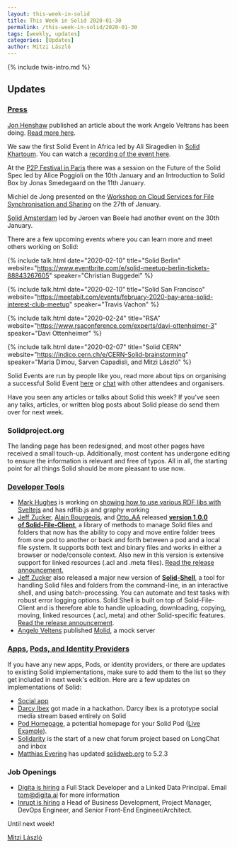 ```yaml
---
layout: this-week-in-solid
title: This Week in Solid 2020-01-30
permalink: /this-week-in-solid/2020-01-30
tags: [weekly, updates]
categories: [Updates]
author: Mitzi László
---
```


{% include twis-intro.md %}

## Updates

### [Press](https://solidproject.org/press)

[Jon Henshaw](https://twitter.com/henshaw) published an article about the work Angelo Veltrans has been doing. [Read more here](https://www.coywolf.news/social/solid-profile-design/). 

We saw the first Solid Event in Africa led by Ali Siragedien in [Solid Khartoum](http://solid-khartoum.atspace.cc). You can watch a [recording of the event here](https://youtu.be/BhFFCzjAqm4). 

At the [P2P Festival in Paris](https://p2p.paris/fr/event/festival-0/) there was a session on the Future of the Solid Spec led by Alice Poggioli on the 10th January and an Introduction to Solid Box by Jonas Smedegaard on the 11th January. 

Michiel de Jong presented on the [Workshop on Cloud Services for File Synchronisation and Sharing](https://cs3.deic.dk) on the 27th of January. 

[Solid Amsterdam](https://www.pldn.nl/index.php/2nd_Solid_Amsterdam_Meetup_%E2%80%93_January_30th,_2020) led by Jeroen van Beele had another event on the 30th January.

There are a few upcoming events where you can learn more and meet others working on Solid: 

{%
  include talk.html
    date="2020-02-10"
    title="Solid Berlin"
    website="https://www.eventbrite.com/e/solid-meetup-berlin-tickets-88843267605"
    speaker="Christian Buggedei"
%}

{%
  include talk.html
    date="2020-02-10"
    title="Solid San Francisco"
    website="https://meetabit.com/events/february-2020-bay-area-solid-interest-club-meetup"
    speaker="Travis Vachon"
%}

{%
  include talk.html
    date="2020-02-24"
    title="RSA"
    website="https://www.rsaconference.com/experts/davi-ottenheimer-3"
    speaker="Davi Ottenheimer"
%}

{%
  include talk.html
    date="2020-02-07"
    title="Solid CERN"
    website="https://indico.cern.ch/e/CERN-Solid-brainstorming"
    speaker="Maria Dimou, Sarven Capadisli, and Mitzi László"
%}

Solid Events are run by people like you, read more about tips on organising a successful Solid Event [here](https://solidproject.org/events) or [chat](https://forum.solidproject.org/c/solid-events) with other attendees and organisers. 

Have you seen any articles or talks about Solid this week? If you've seen any talks, articles, or written blog posts about Solid please do send them over for next week. 

### Solidproject.org

The landing page has been redesigned, and most other pages have received a small touch-up. Additionally, most content has undergone editing to ensure the information is relevant and free of typos. All in all, the starting point for all things Solid should be more pleasant to use now.

### [Developer Tools](https://solidproject.org/for-developers/apps/tools)
* [Mark Hughes](https://github.com/theWebalyst) is working on [showing how to use various RDF libs with Sveltejs](https://github.com/theWebalyst/svelte-with-rdf-libs-webpack) and has rdflib.js and graphy working
* [Jeff Zucker](https://github.com/jeff-zucker), [Alain Bourgeois](https://github.com/bourgeoa), and [Otto_AA](https://github.com/Otto-AA) released **[version 1.0.0 of Solid-File-Client](https://github.com/jeff-zucker/solid-file-client)**, a library of methods to manage Solid files and folders that now has the ability to copy and move entire folder trees from one pod to another or back and forth between a pod and a local file system. It supports both text and binary files and works in either a browser or node/console context. Also new in this version is extensive support for linked resources (.acl and .meta files). [Read the release announcement.](https://forum.solidproject.org/t/announce-major-new-version-of-solid-shell/2561)
*  [Jeff Zucker](https://github.com/jeff-zucker) also released a major new version of **[Solid-Shell](https://github.com/jeff-zucker/solid-shell)**, a tool for handling Solid files and folders from the command-line, in an interactive shell, and using batch-processing. You can automate and test tasks with robust error logging options. Solid Shell is built on top of Solid-File-Client and is therefore able to handle uploading, downloading, copying, moving, linked resources (.acl,.meta) and other Solid-specific features.  [Read the release announcement](https://forum.solidproject.org/t/announce-major-new-version-of-solid-shell/2561).
* [Angelo Veltens](https://angelo.veltens.org/profile/card#me) published [Molid](https://molid.readthedocs.io/en/latest/), a mock server

### [Apps](https://solidproject.org/use-solid/apps), [Pods, and Identity Providers](https://solidproject.org/use-solid)
If you have any new apps, Pods, or identity providers, or there are updates to existing Solid implementations, make sure to add them to the list so they get included in next week's edition. Here are a few updates on implementations of Solid:
* [Social app](https://scenaristeur.github.io/compagent-tuto/)
* [Darcy Ibex](https://ibex.darcy.is) got made in a hackathon. Darcy Ibex is a prototype social media stream based entirely on Solid
* [Pod Homepage](https://gitlab.com/angelo-v/pod-homepage), a potential homepage for your Solid Pod ([Live Example](https://angelo.veltens.org/)).
* [Solidarity](https://scenaristeur.github.io/solidarity/) is the start of a new chat forum project based on LongChat and inbox
* [Matthias Evering](https://github.com/ewingson) has updated [solidweb.org](https://solidweb.org) to 5.2.3

### Job Openings 
* [Digita is hiring](https://www.digita.ai/careers) a Full Stack Developer and a Linked Data Principal. Email tom@digita.ai for more information
* [Inrupt is hiring](https://inrupt.com/careers) a Head of Business Development, Project Manager, DevOps Engineer, and Senior Front-End Engineer/Architect.  

Until next week!

[Mitzi László](https://github.com/Mitzi-Laszlo)

